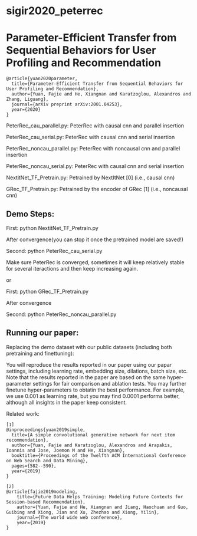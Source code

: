 # sigir2020_peterrec
# Parameter-Efficient Transfer from Sequential Behaviors for User Profiling and Recommendation
```
@article{yuan2020parameter,
  title={Parameter-Efficient Transfer from Sequential Behaviors for User Profiling and Recommendation},
  author={Yuan, Fajie and He, Xiangnan and Karatzoglou, Alexandros and Zhang, Liguang},
  journal={arXiv preprint arXiv:2001.04253},
  year={2020}
}
```

PeterRec_cau_parallel.py: PeterRec with causal cnn and parallel insertion

PeterRec_cau_serial.py: PeterRec with causal cnn and serial insertion

PeterRec_noncau_parallel.py: PeterRec with noncausal cnn and parallel insertion

PeterRec_noncau_serial.py: PeterRec with causal cnn and serial insertion



NextitNet_TF_Pretrain.py: Petrained by NextItNet [0] (i.e., causal cnn)

GRec_TF_Pretrain.py: Petrained by the encoder of GRec [1] (i.e., noncausal cnn)


## Demo Steps:

First:  python NextitNet_TF_Pretrain.py

After convergence(you can stop it once the pretrained model are saved!)

Second: python PeterRec_cau_serial.py

Make sure PeterRec is converged, sometimes it will keep relatively stable for several iteractions and then keep increasing again.

or

First:  python GRec_TF_Pretrain.py

After convergence

Second: python PeterRec_noncau_parallel.py

## Running our paper:
Replacing the demo dataset with our public datasets (including both pretraining and finettuning):

You will reproduce the results reported in our paper using our papar settings, including learning rate, embedding size,
dilations, batch size, etc. Note that the results reported in the paper are based on the same hyper-parameter settings for fair comparison and ablation tests. You may further finetune hyper-parameters to obtatin the best performance. For example, we use 0.001 as learning rate, but you may find 0.0001 performs better, although all insights in the paper keep consistent.




Related work:
```
[1]
@inproceedings{yuan2019simple,
  title={A simple convolutional generative network for next item recommendation},
  author={Yuan, Fajie and Karatzoglou, Alexandros and Arapakis, Ioannis and Jose, Joemon M and He, Xiangnan},
  booktitle={Proceedings of the Twelfth ACM International Conference on Web Search and Data Mining},
  pages={582--590},
  year={2019}
}
```
```
[2]
@article{fajie2019modeling,
	title={Future Data Helps Training: Modeling Future Contexts for Session-based Recommendation},
	author={Yuan, Fajie and He, Xiangnan and Jiang, Haochuan and Guo, Guibing and Xiong, Jian and Xu, Zhezhao and Xiong, Yilin},
	journal={The world wide web conference},
	year={2019}
}
```
